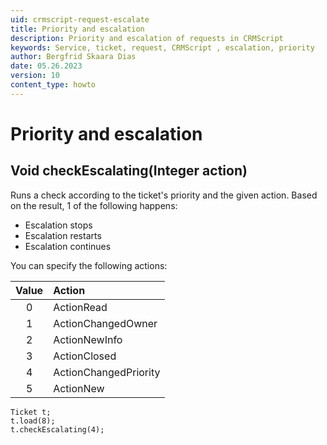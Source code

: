 ```yaml
---
uid: crmscript-request-escalate
title: Priority and escalation
description: Priority and escalation of requests in CRMScript
keywords: Service, ticket, request, CRMScript , escalation, priority
author: Bergfrid Skaara Dias
date: 05.26.2023
version: 10
content_type: howto
---
```


# Priority and escalation

## Void checkEscalating(Integer action)

Runs a check according to the ticket's priority and the given action. Based on the result, 1 of the following happens:

* Escalation stops
* Escalation restarts
* Escalation continues

You can specify the following actions:

| Value | Action |
|:-:|:--|
| 0 | ActionRead |
| 1 | ActionChangedOwner |
| 2 | ActionNewInfo |
| 3 | ActionClosed |
| 4 | ActionChangedPriority |
| 5 | ActionNew |

```crmscript
Ticket t;
t.load(8);
t.checkEscalating(4);
```
